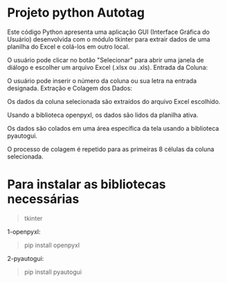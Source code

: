# Projeto python Autotag

Este código Python apresenta uma aplicação GUI (Interface Gráfica do Usuário) desenvolvida com o módulo tkinter para extrair dados de uma planilha do Excel e colá-los em outro local. 

O usuário pode clicar no botão "Selecionar" para abrir uma janela de diálogo e escolher um arquivo Excel (.xlsx ou .xls).
Entrada da Coluna:

O usuário pode inserir o número da coluna ou sua letra na entrada designada.
Extração e Colagem dos Dados:

Os dados da coluna selecionada são extraídos do arquivo Excel escolhido.

Usando a biblioteca openpyxl, os dados são lidos da planilha ativa.

Os dados são colados em uma área específica da tela usando a biblioteca pyautogui.

O processo de colagem é repetido para as primeiras 8 células da coluna selecionada.

# Para instalar as bibliotecas necessárias

>tkinter

1-openpyxl:
>pip install openpyxl

2-pyautogui:
>pip install pyautogui





